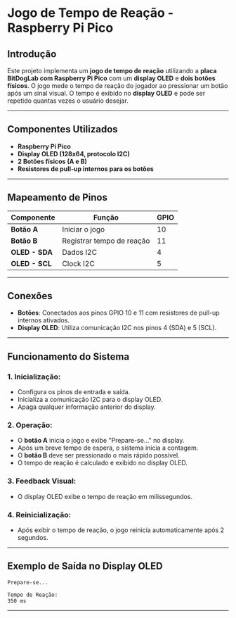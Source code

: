 # **Jogo de Tempo de Reação - Raspberry Pi Pico**

## **Introdução**

Este projeto implementa um **jogo de tempo de reação** utilizando a **placa BitDogLab com Raspberry Pi Pico** com um **display OLED** e **dois botões físicos**. O jogo mede o tempo de reação do jogador ao pressionar um botão após um sinal visual. O tempo é exibido no **display OLED** e pode ser repetido quantas vezes o usuário desejar.

---

## **Componentes Utilizados**

- **Raspberry Pi Pico**
- **Display OLED (128x64, protocolo I2C)**
- **2 Botões físicos (A e B)**
- **Resistores de pull-up internos para os botões**

---

## **Mapeamento de Pinos**

| Componente     | Função                    | GPIO |
| -------------- | ------------------------- | ---- |
| **Botão A**    | Iniciar o jogo            | 10   |
| **Botão B**    | Registrar tempo de reação | 11   |
| **OLED - SDA** | Dados I2C                 | 4    |
| **OLED - SCL** | Clock I2C                 | 5    |

---

## **Conexões**

- **Botões**: Conectados aos pinos GPIO 10 e 11 com resistores de pull-up internos ativados.
- **Display OLED**: Utiliza comunicação I2C nos pinos 4 (SDA) e 5 (SCL).

---

## **Funcionamento do Sistema**

### **1. Inicialização:**

- Configura os pinos de entrada e saída.
- Inicializa a comunicação I2C para o display OLED.
- Apaga qualquer informação anterior do display.

### **2. Operação:**

- O **botão A** inicia o jogo e exibe "Prepare-se..." no display.
- Após um breve tempo de espera, o sistema inicia a contagem.
- O **botão B** deve ser pressionado o mais rápido possível.
- O tempo de reação é calculado e exibido no display OLED.

### **3. Feedback Visual:**

- O display OLED exibe o tempo de reação em milissegundos.

### **4. Reinicialização:**

- Após exibir o tempo de reação, o jogo reinicia automaticamente após 2 segundos.

---

## **Exemplo de Saída no Display OLED**

```
Prepare-se...

Tempo de Reação:
350 ms
```

---




